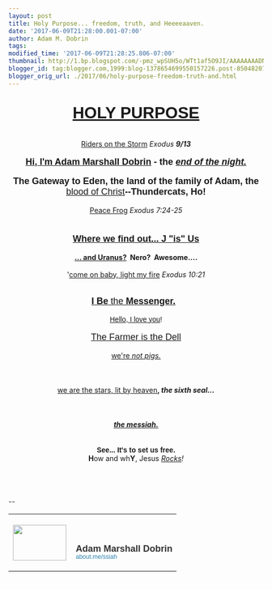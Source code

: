 ```yaml
---
layout: post
title: Holy Purpose... freedom, truth, and Heeeeaaven.
date: '2017-06-09T21:28:00.001-07:00'
author: Adam M. Dobrin
tags: 
modified_time: '2017-06-09T21:28:25.806-07:00'
thumbnail: http://1.bp.blogspot.com/-pmz_wpSUH5o/WTt1af5O9JI/AAAAAAAADNU/XDawXxLmsqYXWxPVq07_5iuQGRb7V6JOQCK4B/s72-c/image-705809.png
blogger_id: tag:blogger.com,1999:blog-1378654699550157226.post-8504820785773945532
blogger_orig_url: ./2017/06/holy-purpose-freedom-truth-and.html
---
```


<div dir="ltr"><div class="gmail_quote"><br /><div dir="ltr"><div style="text-align:center"><b><font face="arial black, sans-serif" size="6"><a href="./the_light_of_heaven.html
" target="_blank">HOLY PURPOSE</a></font></b></div><div style="text-align:center"><br /></div><div style="text-align:center"><a href="./the_light_of_heaven.html
" target="_blank"></a><a href="http://1.bp.blogspot.com/-pmz_wpSUH5o/WTt1af5O9JI/AAAAAAAADNU/XDawXxLmsqYXWxPVq07_5iuQGRb7V6JOQCK4B/s1600/image-705809.png"><img src="reqs/1.bp.blogspot.com/-pmz_wpSUH5o/WTt1af5O9JI/AAAAAAAADNU/XDawXxLmsqYXWxPVq07_5iuQGRb7V6JOQCK4B/s320/image-705809.png" border="0" alt="" id="BLOGGER_PHOTO_ID_6429861991100118162" /></a><br /></div><div style="text-align:center"><br /></div><div style="text-align:center"><a href="https://www.youtube.com/watch?v=DED812HKWyM" target="_blank">Riders on the Storm</a> <i>Exodus <b>9/13</b></i></div><div style="text-align:center"><br /></div><div style="text-align:center"><a href="https://www.facebook.com/admdbrn" target="_blank"></a><a href="http://1.bp.blogspot.com/-PNNNsmMM3Oc/WTt1akb9irI/AAAAAAAADNc/iZLM4hsYrdA6k-mRZ_STwssMCo0mrG0RQCK4B/s1600/image-706346.png"><img src="reqs/1.bp.blogspot.com/-PNNNsmMM3Oc/WTt1akb9irI/AAAAAAAADNc/iZLM4hsYrdA6k-mRZ_STwssMCo0mrG0RQCK4B/s320/image-706346.png" border="0" alt="" id="BLOGGER_PHOTO_ID_6429861992319519410" /></a></div><div style="text-align:center"><b><font size="4" face="arial black, sans-serif"><a href="https://www.facebook.com/admdbrn" target="_blank">Hi, I&#39;m Adam Marshall Dobrin</a> - the <i><a href="https://www.youtube.com/watch?v=iERil2Tz1Mg" target="_blank">end of the night.</a></i></font></b></div><div style="text-align:center"><br /></div><div style="text-align:center"><a href="http://3.bp.blogspot.com/-LJDRd6uRRfA/WTt1alHbP3I/AAAAAAAADNk/xsrNGhbyX-IuiKlQjV-HKMJyfJG187l9wCK4B/s1600/image-706854.png"><img src="reqs/3.bp.blogspot.com/-LJDRd6uRRfA/WTt1alHbP3I/AAAAAAAADNk/xsrNGhbyX-IuiKlQjV-HKMJyfJG187l9wCK4B/s320/image-706854.png" border="0" alt="" id="BLOGGER_PHOTO_ID_6429861992501821298" /></a><a href="http://4.bp.blogspot.com/-H6389nUJs7Q/WTt1a3bzNdI/AAAAAAAADNs/93bJonu7UEYPTe1XJO_2DfKALfOxkz_KwCK4B/s1600/image-707218.png"><img src="reqs/4.bp.blogspot.com/-H6389nUJs7Q/WTt1a3bzNdI/AAAAAAAADNs/93bJonu7UEYPTe1XJO_2DfKALfOxkz_KwCK4B/s320/image-707218.png" border="0" alt="" id="BLOGGER_PHOTO_ID_6429861997419115986" /></a></div><div style="text-align:center"><font face="arial black, sans-serif" size="4"><b>The Gateway to Eden, the land of the family of Adam, the </b><a href="./holy_water,_sang_rael.html" target="_blank">blood of Christ</a><b>--Thundercats, Ho!</b></font></div><div style="text-align:center"><br /></div><div style="text-align:center"><a href="https://www.youtube.com/watch?v=KRJKOtM-onM" target="_blank">Peace Frog</a> <i>Exodus 7:24-25</i></div><div style="text-align:center"><b><font face="arial black, sans-serif" size="4"><br /></font></b></div><div style="text-align:center"><a href="./the_tower_of_babel.html
" target="_blank"></a><a href="http://2.bp.blogspot.com/-j0qP9Kw2TJk/WTt1az8h1CI/AAAAAAAADN0/p8FH_ZX0wtIC-I07iGEpGoVx2I82ILaPwCK4B/s1600/image-707568.png"><img src="reqs/2.bp.blogspot.com/-j0qP9Kw2TJk/WTt1az8h1CI/AAAAAAAADN0/p8FH_ZX0wtIC-I07iGEpGoVx2I82ILaPwCK4B/s320/image-707568.png" border="0" alt="" id="BLOGGER_PHOTO_ID_6429861996482647074" /></a><br /></div><div style="text-align:center"><a href="./the_tower_of_babel.html
" target="_blank"><br /></a></div><div style="text-align:center"><b><font face="arial black, sans-serif" size="4"><a href="./the_tower_of_babel.html
" target="_blank">Where we find out... J &quot;is&quot; Us</a></font></b></div><div style="text-align:center"><b><br /></b></div><div style="text-align:center"><b><a href="./the_lamb_of_god.html
" target="_blank">... and Uranus?</a>  Nero?  Awesome....</b></div><div style="text-align:center"><b><br /></b></div><div style="text-align:center">&#39;<a href="https://www.youtube.com/watch?v=eMYInUuB1yI" target="_blank">come on baby, light my fire</a> <i>Exodus 10:21</i></div><div style="text-align:center"><br /></div><div style="text-align:center"><a href="./NITY.html" target="_blank"></a><a href="http://3.bp.blogspot.com/-_3UQBrg7PtY/WTt1bLntCZI/AAAAAAAADN8/P42ksXx16r43zej-dfkfB1djXU1XtM1sACK4B/s1600/image-708062.png"><img src="reqs/3.bp.blogspot.com/-_3UQBrg7PtY/WTt1bLntCZI/AAAAAAAADN8/P42ksXx16r43zej-dfkfB1djXU1XtM1sACK4B/s320/image-708062.png" border="0" alt="" id="BLOGGER_PHOTO_ID_6429862002837752210" /></a><br /></div><div style="text-align:center"><a href="./NITY.html" target="_blank"><br /></a></div><div style="text-align:center"><font size="4" face="arial black, sans-serif"><a href="./NITY.html" target="_blank"><b>I Be</b> the <b>Messenger.</b></a>  </font></div><div style="text-align:center"><br /></div><div style="text-align:center"><font face="arial, helvetica, sans-serif"><a href="https://www.youtube.com/watch?v=8f1z-nHvt3c" target="_blank">Hello, I love you</a>!</font></div><div style="text-align:center"><b><br /></b></div><div style="text-align:center"><b><a href="./the_light_of_heaven.html
" target="_blank"></a><a href="http://3.bp.blogspot.com/-fsUraoLGj4M/WTt1bGMhU5I/AAAAAAAADOE/_7TVyPdKhVcTdY7tzXG24eg0aBzViVCLgCK4B/s1600/image-708528.png"><img src="reqs/3.bp.blogspot.com/-fsUraoLGj4M/WTt1bGMhU5I/AAAAAAAADOE/_7TVyPdKhVcTdY7tzXG24eg0aBzViVCLgCK4B/s320/image-708528.png" border="0" alt="" id="BLOGGER_PHOTO_ID_6429862001381561234" /></a><br /></b></div><div style="text-align:center"><font face="arial black, sans-serif" size="4"><a href="./the_light_of_heaven.html
" target="_blank">The Farmer is the Dell</a></font></div><div style="text-align:center"><br /></div><div style="text-align:center"><a href="https://www.youtube.com/watch?v=gUlHcehNRPQ" target="_blank">we&#39;re<i> not pigs.</i></a></div><div style="text-align:center"><br /></div><div style="text-align:center"><a href="https://about.me/ssiah" target="_blank"></a><a href="http://1.bp.blogspot.com/-ehD0n17DQAs/WTt1bS6SOII/AAAAAAAADOM/zPKu3qsago8VQsX6UaHIfMBTsUAM41FZgCK4B/s1600/10351262_10152490371418420_6523879214451425386_n-708963.jpg"><img src="reqs/1.bp.blogspot.com/-ehD0n17DQAs/WTt1bS6SOII/AAAAAAAADOM/zPKu3qsago8VQsX6UaHIfMBTsUAM41FZgCK4B/s320/10351262_10152490371418420_6523879214451425386_n-708963.jpg" border="0" alt="" id="BLOGGER_PHOTO_ID_6429862004794734722" /></a><br /></div><div style="text-align:center"><a href="http://1.bp.blogspot.com/-LquvUUZgUTA/WTt1bYbGcnI/AAAAAAAADOU/3b753LmdaUkI7y85EMH7PXOnag3Sq98fACK4B/s1600/0-fymYDVrjhrPzFgsg-709405.jpg"><img src="reqs/1.bp.blogspot.com/-LquvUUZgUTA/WTt1bYbGcnI/AAAAAAAADOU/3b753LmdaUkI7y85EMH7PXOnag3Sq98fACK4B/s320/0-fymYDVrjhrPzFgsg-709405.jpg" border="0" alt="" id="BLOGGER_PHOTO_ID_6429862006274552434" /></a>​</div><div style="text-align:center"><br /></div><div style="text-align:center"><a href="https://www.youtube.com/watch?v=y7GKblttlMY" target="_blank">we are the stars, lit by heaven</a><b>, </b><i style="font-weight:bold">the sixth seal...</i></div><div style="text-align:center"><i style="font-weight:bold"><br /></i></div><div style="text-align:center"><i style="font-weight:bold"><a href="https://www.youtube.com/watch?v=Sws3MZJIv9c&amp;list=PLgYKDBgxsoMM0iittdDlREVqTc4wn7ylK" target="_blank"></a><a href="http://4.bp.blogspot.com/-17nDDq8nJmU/WTt1bhVkt6I/AAAAAAAADOc/_SuxyApB0hsmoicYE7rpYCWP1igIWi0QgCK4B/s1600/planetisadamah-709817.png"><img src="reqs/4.bp.blogspot.com/-17nDDq8nJmU/WTt1bhVkt6I/AAAAAAAADOc/_SuxyApB0hsmoicYE7rpYCWP1igIWi0QgCK4B/s320/planetisadamah-709817.png" border="0" alt="" id="BLOGGER_PHOTO_ID_6429862008667289506" /></a><br /></i></div><div style="text-align:center"><i style="font-weight:bold"><a href="http://sendvid.com/3bng57zk" target="_blank"></a><a href="http://2.bp.blogspot.com/-yMCVi8oQE6g/WTt1b0ZlAII/AAAAAAAADOk/AgzOzmiarZ0_svN1K1oYGp_RLhoHJ85AQCK4B/s1600/13737453_10154388616918420_8135121639655659372_o-711018.jpg"><img src="reqs/2.bp.blogspot.com/-yMCVi8oQE6g/WTt1b0ZlAII/AAAAAAAADOk/AgzOzmiarZ0_svN1K1oYGp_RLhoHJ85AQCK4B/s320/13737453_10154388616918420_8135121639655659372_o-711018.jpg" border="0" alt="" id="BLOGGER_PHOTO_ID_6429862013784359042" /></a>​<br /></i></div><div style="text-align:center"><br /></div><div style="text-align:center"><b><a href="https://about.me/ssiah" target="_blank"><i>the messiah.</i></a></b></div><div style="text-align:center"><br /></div><div style="text-align:center"><a href="http://medium.com/in-pursuit-of-happiness/sharing-the-iron-rod-of-jesus-the-anti-christ-25d476cabd3f" target="_blank"></a><a href="http://1.bp.blogspot.com/-Wbwkm0e2UTU/WTt1bzsIVAI/AAAAAAAADOs/32P0uXo8ZBoDI-FVHWBJqyQXNj3exd7_gCK4B/s1600/image-711411.png"><img src="reqs/1.bp.blogspot.com/-Wbwkm0e2UTU/WTt1bzsIVAI/AAAAAAAADOs/32P0uXo8ZBoDI-FVHWBJqyQXNj3exd7_gCK4B/s320/image-711411.png" border="0" alt="" id="BLOGGER_PHOTO_ID_6429862013593736194" /></a><br /></div><div style="text-align:center"><a href="http://medium.com/in-pursuit-of-happiness/sharing-the-iron-rod-of-jesus-the-anti-christ-25d476cabd3f" target="_blank"></a><a href="http://4.bp.blogspot.com/-JPBoHEZig7g/WTt1byZ_TbI/AAAAAAAADO0/ZjSOJq4zWi0g_cA7DEkBYumHWmw6wiDqgCK4B/s1600/iron_rod_door2-711828.png"><img src="reqs/4.bp.blogspot.com/-JPBoHEZig7g/WTt1byZ_TbI/AAAAAAAADO0/ZjSOJq4zWi0g_cA7DEkBYumHWmw6wiDqgCK4B/s320/iron_rod_door2-711828.png" border="0" alt="" id="BLOGGER_PHOTO_ID_6429862013249211826" /></a></div><div style="text-align:center"><br /></div><div style="text-align:center"><b><font face="arial black, sans-serif">See... It&#39;s to set us free.</font></b></div><div style="text-align:center"><a href="http://1.bp.blogspot.com/-mCuaVL4Fd-M/WTt1cCzzwvI/AAAAAAAADO8/qMtLNTsNiksZKFfI5tJdTK51CEVPGttoQCK4B/s1600/amdsilicon-712346.jpg"><img src="reqs/1.bp.blogspot.com/-mCuaVL4Fd-M/WTt1cCzzwvI/AAAAAAAADO8/qMtLNTsNiksZKFfI5tJdTK51CEVPGttoQCK4B/s320/amdsilicon-712346.jpg" border="0" alt="" id="BLOGGER_PHOTO_ID_6429862017652474610" /></a></div><div style="text-align:center"><a href="http://medium.com/by-the-force-of-key-strokes/in-the-land-of-flowing-milfs-and-honies-we-are-in-the-do-me-of-the-rock-d6e7265536e6" target="_blank"></a><a href="http://3.bp.blogspot.com/-dRmPIO3QPBw/WTt1cLy1DJI/AAAAAAAADPE/pJlcWZzy_HQKzHYx6gRU-CerPPokuG-bACK4B/s1600/THECOLOROFheaven-712764.png"><img src="reqs/3.bp.blogspot.com/-dRmPIO3QPBw/WTt1cLy1DJI/AAAAAAAADPE/pJlcWZzy_HQKzHYx6gRU-CerPPokuG-bACK4B/s320/THECOLOROFheaven-712764.png" border="0" alt="" id="BLOGGER_PHOTO_ID_6429862020064283794" /></a></div><div style="text-align:center"><a href="http://medium.com/by-the-force-of-key-strokes/in-the-land-of-flowing-milfs-and-honies-we-are-in-the-do-me-of-the-rock-d6e7265536e6" target="_blank"></a><a href="http://1.bp.blogspot.com/-bEWdSmHzPdk/WTt1cbD6U6I/AAAAAAAADPM/0Z4QgUEHyvkX_jWilOC9L7FhT2ynASrdQCK4B/s1600/natalie-hyrule-713348.png"><img src="reqs/1.bp.blogspot.com/-bEWdSmHzPdk/WTt1cbD6U6I/AAAAAAAADPM/0Z4QgUEHyvkX_jWilOC9L7FhT2ynASrdQCK4B/s320/natalie-hyrule-713348.png" border="0" alt="" id="BLOGGER_PHOTO_ID_6429862024162464674" /></a><br /><b>H</b>ow and wh<b>Y</b>, Jesus<i> <a href="./awlist4296878/7.AUq/h/This_is_our_You_and_I_verse_.htm" target="_blank">Rocks</a>!</i><br /><br /></div><div style="text-align:center"><a href="./awlist4296878/7.AUq/h/This_is_our_You_and_I_verse_.htm" target="_blank"></a><a href="http://1.bp.blogspot.com/-QNdTGzg6XNA/WTt1cv05RCI/AAAAAAAADPU/JHpExT1P0aoooeF4ddR8H07U0it0EBvRQCK4B/s1600/goodmorningcongress-714029.png"><img src="reqs/1.bp.blogspot.com/-QNdTGzg6XNA/WTt1cv05RCI/AAAAAAAADPU/JHpExT1P0aoooeF4ddR8H07U0it0EBvRQCK4B/s320/goodmorningcongress-714029.png" border="0" alt="" id="BLOGGER_PHOTO_ID_6429862029736625186" /></a><br /></div></div> </div><br /><br clear="all" /><div><br /></div>-- <br /><div class="gmail_signature" data-smartmail="gmail_signature"><table border="0" cellpadding="0" cellspacing="0"> <tbody> <tr> <td align="left" valign="bottom" width="107" style="line-height:0;vertical-align:bottom;padding-right:10px;padding-top:20px;padding-bottom:20px"> <a href="https://about.me/ssiah" style="text-decoration:none" target="_blank"> <img src="reqs/thumbs.about.me/thumbnail/users/s/s/i/ssiah_emailsig.jpg?_1423909067_93" alt="" width="105" height="70" style="margin:0;padding:0;display:block;border:1px solid #eeeeee" /> </a> </td> <td align="left" valign="bottom" style="line-height:1.1;vertical-align:bottom;padding-top:20px;padding-bottom:20px"> <img src="reqs/about.me/t/sig?u=ssiah" width="1" height="1" style="border:0;margin:0;padding:0;width:1;height:1;overflow:hidden" /> <div style="font-size:18px;font-weight:bold;color:#333333;font-family:'Proxima Nova',Helvetica,Arial,sans-serif!important">Adam Marshall Dobrin</div> <a href="https://about.me/ssiah" style="text-decoration:none;font-size:12px;color:#2b82ad;font-family:'Proxima Nova',Helvetica,Arial,sans-serif!important" target="_blank">about.me/ssiah                  </a> </td> </tr> </tbody> </table> </div> </div><div hspace="streak-pt-mark" style="max-height:1px"><img alt="" style="width:0px;max-height:0px;overflow:hidden" src="reqs/mailfoogae.appspot.com/t?sender=aYWRhbUBmcm9tdGhlbWFjaGluZS5vcmc%3D&amp;type=zerocontent&amp;guid=ff478b77-c668-4f85-8943-053d239ffd6f" /><font color="#ffffff" size="1">ᐧ</font></div> 